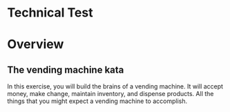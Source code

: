 # Technical Test

# Overview
## The vending machine kata

In this exercise, you will build the brains of a vending machine. It will accept money, make change, maintain inventory, and dispense products. All the things that you might expect a vending machine to accomplish.
